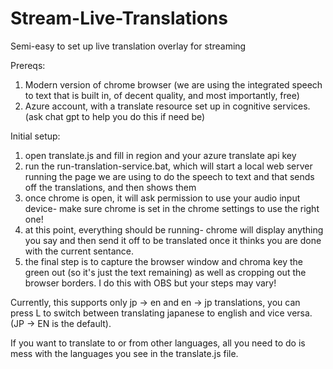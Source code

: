 # Stream-Live-Translations

Semi-easy to set up live translation overlay for streaming

Prereqs:
  1. Modern version of chrome browser (we are using the integrated speech to text that is built in, of decent quality, and most importantly, free)
  2. Azure account, with a translate resource set up in cognitive services. (ask chat gpt to help you do this if need be)

Initial setup:
  1. open translate.js and fill in region and your azure translate api key
  2. run the run-translation-service.bat, which will start a local web server running the page we are using to do the speech to text and that sends off the translations, and then shows them
  3. once chrome is open, it will ask permission to use your audio input device- make sure chrome is set in the chrome settings to use the right one!
  4. at this point, everything should be running- chrome will display anything you say and then send it off to be translated once it thinks you are done with the current sentance.
  5. the final step is to capture the browser window and chroma key the green out (so it's just the text remaining) as well as cropping out the browser borders. I do this with OBS but your steps may vary!


Currently, this supports only jp -> en and en -> jp translations, you can press L to switch between translating japanese to english and vice versa. (JP -> EN is the default).

If you want to translate to or from other languages, all you need to do is mess with the languages you see in the translate.js file.
